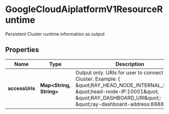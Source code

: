 

# GoogleCloudAiplatformV1ResourceRuntime

Persistent Cluster runtime information as output

## Properties

| Name | Type | Description | Notes |
|------------ | ------------- | ------------- | -------------|
|**accessUris** | **Map&lt;String, String&gt;** | Output only. URIs for user to connect to the Cluster. Example: { \&quot;RAY_HEAD_NODE_INTERNAL_IP\&quot;: \&quot;head-node-IP:10001\&quot; \&quot;RAY_DASHBOARD_URI\&quot;: \&quot;ray-dashboard-address:8888\&quot; } |  [optional] [readonly] |



